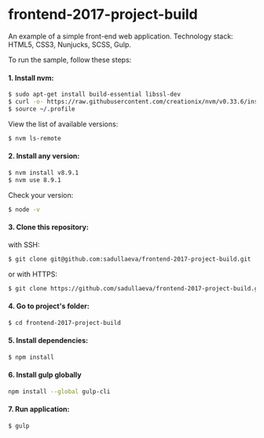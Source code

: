 # frontend-2017-project-build

An example of a simple front-end web application.
Technology stack: HTML5, CSS3, Nunjucks, SCSS, Gulp.

To run the sample, follow these steps:

#### 1. Install nvm:

```sh
$ sudo apt-get install build-essential libssl-dev
$ curl -o- https://raw.githubusercontent.com/creationix/nvm/v0.33.6/install.sh | bash
$ source ~/.profile
```

View the list of available versions:

```sh
$ nvm ls-remote
```

#### 2. Install any version:

```sh
$ nvm install v8.9.1
$ nvm use 8.9.1
```

Check your version:

```sh
$ node -v
```

#### 3. Clone this repository:

with SSH:

```sh
$ git clone git@github.com:sadullaeva/frontend-2017-project-build.git
```

or with HTTPS:

```sh
$ git clone https://github.com/sadullaeva/frontend-2017-project-build.git
```

#### 4. Go to project's folder:

```sh
$ cd frontend-2017-project-build
```

#### 5. Install dependencies:

```sh
$ npm install
```


#### 6. Install gulp globally

```sh
npm install --global gulp-cli
```

#### 7. Run application:

```sh
$ gulp
```
